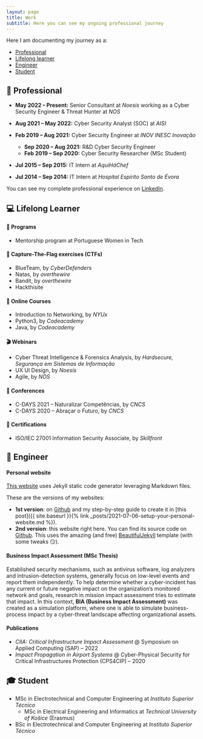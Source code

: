 ```yaml
---
layout: page
title: Work
subtitle: Here you can see my ongoing professional journey
---
```


Here I am documenting my journey as a:

* [Professional](#-professional)
* [Lifelong learner](#-lifelong-learner)
* [Engineer](#-engineer)
* [Student](#-student)

## 💼 Professional

- **May 2022 – Present:** Senior Consultant at *Noesis* working as a Cyber Security Engineer & Threat Hunter at *NOS*

- **Aug 2021 – May 2022:** Cyber Security Analyst (SOC) at *AISI*

- **Feb 2019 – Aug 2021:** Cyber Security Engineer at *INOV INESC Inovação*

  * **Sep 2020 – Aug 2021:** R&D Cyber Security Engineer
  * **Feb 2019 – Sep 2020:** Cyber Security Researcher (MSc Student)

- **Jul 2015 – Sep 2015:** IT Intern at *AquiHáChef*

- **Jul 2014 – Sep 2014:** IT Intern at *Hospital Espírito Santo de Évora*

You can see my complete professional experience on <a href="https://linkedin.com/in/{{ site.social-network-links.linkedin }}">LinkedIn</a>.

## 💻 Lifelong Learner

#### 📅 Programs
* Mentorship program at Portuguese Women in Tech

#### 🚩 Capture-The-Flag exercises (CTFs)
* BlueTeam, by *CyberDefenders*
* Natas, by *overthewire*
* Bandit, by *overthewire*
* Hackthisite

#### 🎫 Online Courses
* Introduction to Networking, by *NYUx*
* Python3, by *Codeacademy*
* Java, by *Codeacademy*

#### 🎬 Webinars
* Cyber Threat Intelligence & Forensics Analysis, by *Hardsecure, Segurança em Sistemas de Informação*
* UX UI Design, by *Noesis*
* Agile, by *NOS*

#### 🎤 Conferences
* C-DAYS 2021 – Naturalizar Competências, by *CNCS*
* C-DAYS 2020 – Abraçar o Futuro, by *CNCS*

#### 📜 Certifications
* ISO/IEC 27001 Information Security Associate, by *Skillfront*



## 📐 Engineer
#### Personal website
[This website](https://olgacarvalho.github.io/) uses Jekyll static code generator leveraging Markdown files.

These are the versions of my websites:
  * **1st version**: on [Github](https://github.com/OlgaCarvalho/first_personal_website) and my step-by-step guide to create it in [this post]({{ site.baseurl }}{% link _posts/2021-07-06-setup-your-personal-website.md %}).
  * **2nd version**: this website right here. You can find its source code on [Github](https://github.com/OlgaCarvalho/olgacarvalho.github.io). This uses the amazing (and free) [BeautifulJekyll](https://beautifuljekyll.com/) template (with some tweaks 😏).

#### Business Impact Assessment (MSc Thesis)
Established security mechanisms, such as antivirus software, log analyzers and intrusion-detection systems, generally focus on low-level events and report them independently.
To help determine whether a cyber-incident has any current or future negative impact on the organization’s monitored network and goals, research in mission impact assessment tries to estimate that impact.
In this context, **BIA (Business Impact Assessment)** was created as a simulation platform, where one is able to simulate business-process impact by a cyber-threat landscape affecting organizational assets.

#### Publications

* *CIIA: Critical Infrastructure Impact Assessment* @ Symposium on Applied Computing (SAP) – 2022
* *Impact Propagation in Airport Systems* @ Cyber-Physical Security for Critical Infrastructures Protection (CPS4CIP) – 2020


## 🎓 Student

* MSc in Electrotechnical and Computer Engineering at *Instituto Superior Técnico*
    * MSc in Electrical Engineering and Informatics at *Technical University of Košice* (Erasmus)
* BSc in Electrotechnical and Computer Engineering at *Instituto Superior Técnico*
